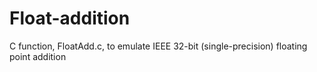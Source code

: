 # Float-addition
C function, FloatAdd.c, to emulate IEEE 32-bit (single-precision) floating point addition
